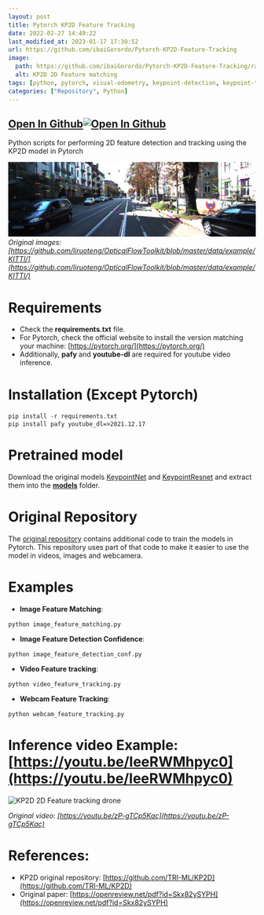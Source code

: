 ```yaml
---
layout: post
title: Pytorch KP2D Feature Tracking
date: 2022-02-27 14:49:22 
last_modified_at: 2023-01-17 17:30:52 
url: https://github.com/ibaiGorordo/Pytorch-KP2D-Feature-Tracking
image:
  path: https://github.com/ibaiGorordo/Pytorch-KP2D-Feature-Tracking/raw/main/doc/img/output.png
  alt: KP2D 2D Feature matching
tags: [python, pytorch, visual-odometry, keypoint-detection, keypoint-tracking, feature-tracking, computer-vision, deep-learning, opencv]
categories: ["Repository", Python]
---
```


## [Open In Github](https://github.com/ibaiGorordo/Pytorch-KP2D-Feature-Tracking)[![Open In Github](https://icons-for-free.com/download-icon-part+1+github-1320568339880199515_0.svg)](https://github.com/ibaiGorordo/Pytorch-KP2D-Feature-Tracking)

 Python scripts for performing 2D feature detection and tracking using the KP2D model in Pytorch

![KP2D 2D Feature matching](https://github.com/ibaiGorordo/Pytorch-KP2D-Feature-Tracking/raw/main/doc/img/output.png)
*Original images:[https://github.com/liruoteng/OpticalFlowToolkit/blob/master/data/example/KITTI/](https://github.com/liruoteng/OpticalFlowToolkit/blob/master/data/example/KITTI/)*

# Requirements

 * Check the **requirements.txt** file. 
 * For Pytorch, check the official website to install the version matching your machine: [https://pytorch.org/](https://pytorch.org/)
 * Additionally, **pafy** and **youtube-dl** are required for youtube video inference.
 
# Installation (Except Pytorch)
```
pip install -r requirements.txt
pip install pafy youtube_dl=>2021.12.17
```

# Pretrained model
Download the original models [KeypointNet](https://tri-ml-public.s3.amazonaws.com/github/kp2d/models/pretrained_models.tar.gz) and [KeypointResnet](https://tri-ml-public.s3.amazonaws.com/github/kp3d/pretrained_models.tar.gz) and extract them into the **[models](https://github.com/ibaiGorordo/Pytorch-KP2D-Feature-Tracking/tree/main/models)** folder. 

# Original Repository
The [original repository](https://github.com/TRI-ML/KP2D) contains additional code to train the models in Pytorch. This repository uses part of that code to make it easier to use the model in videos, images and webcamera.
 
# Examples

 * **Image Feature Matching**:
 
 ```
 python image_feature_matching.py
 ```
 
 * **Image Feature Detection Confidence**:
 
 ```
 python image_feature_detection_conf.py
 ```
 
  * **Video Feature tracking**:
 
 ```
 python video_feature_tracking.py
 ```
 
 * **Webcam Feature Tracking**:
 
 ```
 python webcam_feature_tracking.py
 ```
 
# Inference video Example: [https://youtu.be/IeeRWMhpyc0](https://youtu.be/IeeRWMhpyc0)
 ![KP2D 2D Feature tracking drone](https://github.com/ibaiGorordo/Pytorch-KP2D-Feature-Tracking/raw/main/doc/img/kp2d_feature_tracking.gif)

*Original video: [https://youtu.be/zP-gTCp5Kac](https://youtu.be/zP-gTCp5Kac)*

# References:
* KP2D original repository: [https://github.com/TRI-ML/KP2D](https://github.com/TRI-ML/KP2D)
* Original paper: [https://openreview.net/pdf?id=Skx82ySYPH](https://openreview.net/pdf?id=Skx82ySYPH)
 
